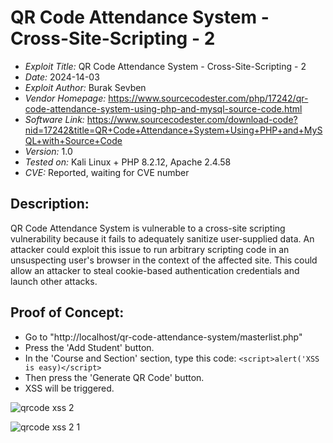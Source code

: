 # QR Code Attendance System - Cross-Site-Scripting - 2
+ *Exploit Title:* QR Code Attendance System - Cross-Site-Scripting - 2
+ *Date:* 2024-14-03
+ *Exploit Author:* Burak Sevben
+ *Vendor Homepage:* https://www.sourcecodester.com/php/17242/qr-code-attendance-system-using-php-and-mysql-source-code.html
+ *Software Link:* https://www.sourcecodester.com/download-code?nid=17242&title=QR+Code+Attendance+System+Using+PHP+and+MySQL+with+Source+Code
+ *Version:* 1.0
+ *Tested on:* Kali Linux + PHP 8.2.12, Apache 2.4.58
+ *CVE:* Reported, waiting for CVE number

## Description:
QR Code Attendance System is vulnerable to a cross-site scripting vulnerability because it fails to adequately sanitize user-supplied data. An attacker could exploit this issue to run arbitrary scripting code in an unsuspecting user's browser in the context of the affected site. This could allow an attacker to steal cookie-based authentication credentials and launch other attacks.

## Proof of Concept:
+ Go to "http://localhost/qr-code-attendance-system/masterlist.php"
+ Press the 'Add Student' button.
+ In the 'Course and Section' section, type this code: `<script>alert('XSS is easy)</script>`
+ Then press the 'Generate QR Code' button.
+ XSS will be triggered.

![qrcode xss 2](https://github.com/BurakSevben/CVEs/assets/117217689/57351618-909c-4bf4-8331-138b38e6174a)

![qrcode xss 2 1](https://github.com/BurakSevben/CVEs/assets/117217689/018a80f2-b9aa-466c-8d42-d6d0b3d6bdaa)


